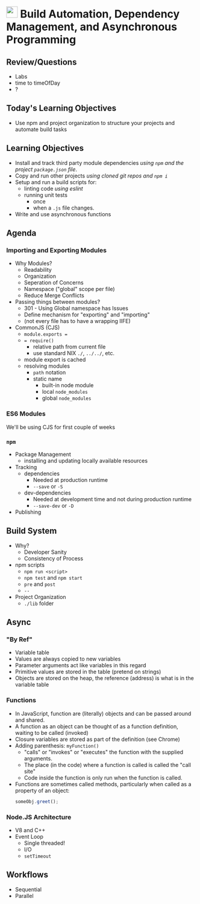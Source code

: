 <img src="https://cloud.githubusercontent.com/assets/478864/22186847/68223ce6-e0b1-11e6-8a62-0e3edc96725e.png" width=30> Build Automation, Dependency Management, and Asynchronous Programming
===

## Review/Questions

* Labs
* time to timeOfDay
* ?

## Today's Learning Objectives

* Use npm and project organization to structure your projects
and automate build tasks

## Learning Objectives
* Install and track third party module dependencies 
_using `npm` and the project `package.json` file_.
* Copy and run other projects _using cloned git repos and `npm i`_
* Setup and run a build scripts for: 
    * linting code _using eslint_ 
    * running unit tests
        * once
        * when a `.js` file changes.
* Write and use asynchronous functions

## Agenda

### Importing and Exporting Modules

* Why Modules?
    * Readability
    * Organization
    * Seperation of Concerns
    * Namespace ("global" scope per file)
    * Reduce Merge Conflicts
* Passing things between modules?
    * 301 - Using Global namespace has Issues
    * Define mechanism for "exporting" and "importing"
    * (not every file has to have a wrapping IIFE)
* CommonJS (CJS)
    * `module.exports =`
    * `= require()`
        * relative path from current file
        * use standard NIX `./`, `../../`, etc.
    * module export is cached
    * resolving modules
        * `path` notation
        * static name
            * built-in node module
            * local `node_modules`
            * global `node_modules`

### ES6 Modules

We'll be using CJS for first couple of weeks

### `npm`
* Package Management
    * installing and updating locally available resources
* Tracking
    * dependencies
        * Needed at production runtime
        * `--save` or `-S`
    * dev-dependencies
        * Needed at development time and not during production runtime
        * `--save-dev` or `-D`
* Publishing

## Build System
* Why?
    * Developer Sanity
    * Consistency of Process
* npm scripts
    * `npm run <script>`
    * `npm test` and `npm start`
    * `pre` and `post`
    * `--`
* Project Organization
    * `./lib` folder

## Async

### "By Ref"

* Variable table
* Values are always copied to new variables
* Parameter arguments act like variables in this regard
* Primitive values are stored in the table (pretend on strings)
* Objects are stored on the heap, the reference (address) is what is in the variable table

### Functions

* In JavaScript, function are (literally) objects and can be passed around and shared.
* A function as an object can be thought of as a function definition, waiting to be called (invoked)
* Closure variables are stored as part of the definition (see Chrome)
* Adding parenthesis: `myFunction()`
    * "calls" or "invokes" or "executes" the function with the supplied arguments.
    * The place (in the code) where a function is called is called the "call site"
    * Code inside the function is only run when the function is called.
* Functions are sometimes called methods, particularly when called as a property of an object:
   ```js
   someObj.greet();
   ```

### Node.JS Architecture

* V8 and C++
* Event Loop
    * Single threaded!
    * I/O
    * `setTimeout`

## Workflows

* Sequential
* Parallel

